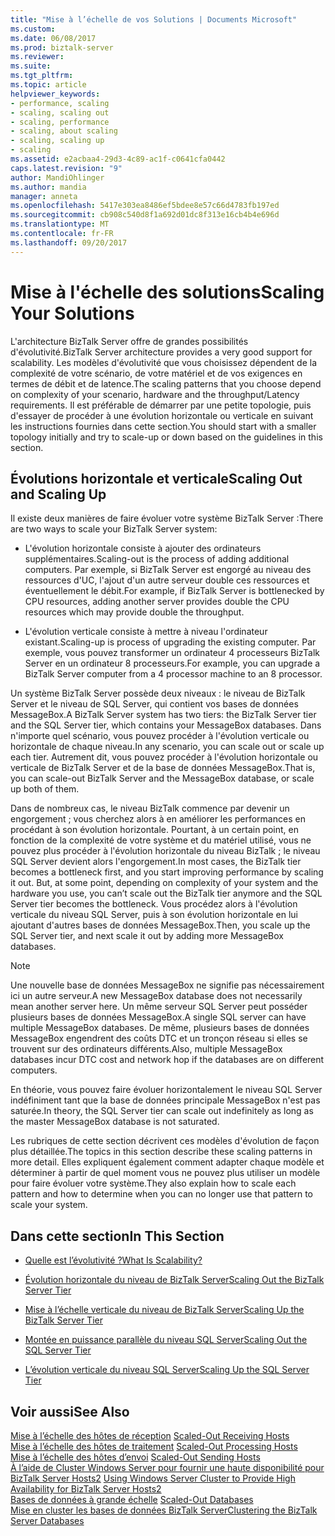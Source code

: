 ```yaml
---
title: "Mise à l’échelle de vos Solutions | Documents Microsoft"
ms.custom: 
ms.date: 06/08/2017
ms.prod: biztalk-server
ms.reviewer: 
ms.suite: 
ms.tgt_pltfrm: 
ms.topic: article
helpviewer_keywords:
- performance, scaling
- scaling, scaling out
- scaling, performance
- scaling, about scaling
- scaling, scaling up
- scaling
ms.assetid: e2acbaa4-29d3-4c89-ac1f-c0641cfa0442
caps.latest.revision: "9"
author: MandiOhlinger
ms.author: mandia
manager: anneta
ms.openlocfilehash: 5417e303ea8486ef5bdee8e57c66d4783fb197ed
ms.sourcegitcommit: cb908c540d8f1a692d01dc8f313e16cb4b4e696d
ms.translationtype: MT
ms.contentlocale: fr-FR
ms.lasthandoff: 09/20/2017
---
```

# <a name="scaling-your-solutions"></a><span data-ttu-id="46e4c-102">Mise à l'échelle des solutions</span><span class="sxs-lookup"><span data-stu-id="46e4c-102">Scaling Your Solutions</span></span>
<span data-ttu-id="46e4c-103">L'architecture BizTalk Server offre de grandes possibilités d'évolutivité.</span><span class="sxs-lookup"><span data-stu-id="46e4c-103">BizTalk Server architecture provides a very good support for scalability.</span></span> <span data-ttu-id="46e4c-104">Les modèles d'évolutivité que vous choisissez dépendent de la complexité de votre scénario, de votre matériel et de vos exigences en termes de débit et de latence.</span><span class="sxs-lookup"><span data-stu-id="46e4c-104">The scaling patterns that you choose depend on complexity of your scenario, hardware and the throughput/Latency requirements.</span></span> <span data-ttu-id="46e4c-105">Il est préférable de démarrer par une petite topologie, puis d'essayer de procéder à une évolution horizontale ou verticale en suivant les instructions fournies dans cette section.</span><span class="sxs-lookup"><span data-stu-id="46e4c-105">You should start with a smaller topology initially and try to scale-up or down based on the guidelines in this section.</span></span>  
  
## <a name="scaling-out-and-scaling-up"></a><span data-ttu-id="46e4c-106">Évolutions horizontale et verticale</span><span class="sxs-lookup"><span data-stu-id="46e4c-106">Scaling Out and Scaling Up</span></span>  
 <span data-ttu-id="46e4c-107">Il existe deux manières de faire évoluer votre système BizTalk Server :</span><span class="sxs-lookup"><span data-stu-id="46e4c-107">There are two ways to scale your BizTalk Server system:</span></span>  
  
-   <span data-ttu-id="46e4c-108">L'évolution horizontale consiste à ajouter des ordinateurs supplémentaires.</span><span class="sxs-lookup"><span data-stu-id="46e4c-108">Scaling-out is the process of adding additional computers.</span></span> <span data-ttu-id="46e4c-109">Par exemple, si BizTalk Server est engorgé au niveau des ressources d'UC, l'ajout d'un autre serveur double ces ressources et éventuellement le débit.</span><span class="sxs-lookup"><span data-stu-id="46e4c-109">For example, if BizTalk Server is bottlenecked by CPU resources, adding another server provides double the CPU resources which may provide double the throughput.</span></span>  
  
-   <span data-ttu-id="46e4c-110">L'évolution verticale consiste à mettre à niveau l'ordinateur existant.</span><span class="sxs-lookup"><span data-stu-id="46e4c-110">Scaling-up is process of upgrading the existing computer.</span></span> <span data-ttu-id="46e4c-111">Par exemple, vous pouvez transformer un ordinateur 4 processeurs BizTalk Server en un ordinateur 8 processeurs.</span><span class="sxs-lookup"><span data-stu-id="46e4c-111">For example, you can upgrade a BizTalk Server computer from a 4 processor machine to an 8 processor.</span></span>  
  
 <span data-ttu-id="46e4c-112">Un système BizTalk Server possède deux niveaux : le niveau de BizTalk Server et le niveau de SQL Server, qui contient vos bases de données MessageBox.</span><span class="sxs-lookup"><span data-stu-id="46e4c-112">A BizTalk Server system has two tiers: the BizTalk Server tier and the SQL Server tier, which contains your MessageBox databases.</span></span> <span data-ttu-id="46e4c-113">Dans n'importe quel scénario, vous pouvez procéder à l'évolution verticale ou horizontale de chaque niveau.</span><span class="sxs-lookup"><span data-stu-id="46e4c-113">In any scenario, you can scale out or scale up each tier.</span></span> <span data-ttu-id="46e4c-114">Autrement dit, vous pouvez procéder à l'évolution horizontale ou verticale de BizTalk Server et de la base de données MessageBox.</span><span class="sxs-lookup"><span data-stu-id="46e4c-114">That is, you can scale-out BizTalk Server and the MessageBox database, or scale up both of them.</span></span>  
  
 <span data-ttu-id="46e4c-115">Dans de nombreux cas, le niveau BizTalk commence par devenir un engorgement ; vous cherchez alors à en améliorer les performances en procédant à son évolution horizontale. Pourtant, à un certain point, en fonction de la complexité de votre système et du matériel utilisé, vous ne pouvez plus procéder à l'évolution horizontale du niveau BizTalk ; le niveau SQL Server devient alors l'engorgement.</span><span class="sxs-lookup"><span data-stu-id="46e4c-115">In most cases, the BizTalk tier becomes a bottleneck first, and you start improving performance by scaling it out. But, at some point, depending on complexity of your system and the hardware you use, you can’t scale out the BizTalk tier anymore and the SQL Server tier becomes the bottleneck.</span></span> <span data-ttu-id="46e4c-116">Vous procédez alors à l'évolution verticale du niveau SQL Server, puis à son évolution horizontale en lui ajoutant d'autres bases de données MessageBox.</span><span class="sxs-lookup"><span data-stu-id="46e4c-116">Then, you scale up the SQL Server tier, and next scale it out by adding more MessageBox databases.</span></span>  
  
> [!NOTE]
>  <span data-ttu-id="46e4c-117">Une nouvelle base de données MessageBox ne signifie pas nécessairement ici un autre serveur.</span><span class="sxs-lookup"><span data-stu-id="46e4c-117">A new MessageBox database does not necessarily mean another server here.</span></span> <span data-ttu-id="46e4c-118">Un même serveur SQL Server peut posséder plusieurs bases de données MessageBox.</span><span class="sxs-lookup"><span data-stu-id="46e4c-118">A single SQL server can have multiple MessageBox databases.</span></span> <span data-ttu-id="46e4c-119">De même, plusieurs bases de données MessageBox engendrent des coûts DTC et un tronçon réseau si elles se trouvent sur des ordinateurs différents.</span><span class="sxs-lookup"><span data-stu-id="46e4c-119">Also, multiple MessageBox databases incur DTC cost and network hop if the databases are on different computers.</span></span>  
  
 <span data-ttu-id="46e4c-120">En théorie, vous pouvez faire évoluer horizontalement le niveau SQL Server indéfiniment tant que la base de données principale MessageBox n'est pas saturée.</span><span class="sxs-lookup"><span data-stu-id="46e4c-120">In theory, the SQL Server tier can scale out indefinitely as long as the master MessageBox database is not saturated.</span></span>  
  
 <span data-ttu-id="46e4c-121">Les rubriques de cette section décrivent ces modèles d'évolution de façon plus détaillée.</span><span class="sxs-lookup"><span data-stu-id="46e4c-121">The topics in this section describe these scaling patterns in more detail.</span></span> <span data-ttu-id="46e4c-122">Elles expliquent également comment adapter chaque modèle et déterminer à partir de quel moment vous ne pouvez plus utiliser un modèle pour faire évoluer votre système.</span><span class="sxs-lookup"><span data-stu-id="46e4c-122">They also explain how to scale each pattern and how to determine when you can no longer use that pattern to scale your system.</span></span>  
  
## <a name="in-this-section"></a><span data-ttu-id="46e4c-123">Dans cette section</span><span class="sxs-lookup"><span data-stu-id="46e4c-123">In This Section</span></span>  
  
-   [<span data-ttu-id="46e4c-124">Quelle est l’évolutivité ?</span><span class="sxs-lookup"><span data-stu-id="46e4c-124">What Is Scalability?</span></span>](../core/what-is-scalability.md)  
  
-   [<span data-ttu-id="46e4c-125">Évolution horizontale du niveau de BizTalk Server</span><span class="sxs-lookup"><span data-stu-id="46e4c-125">Scaling Out the BizTalk Server Tier</span></span>](../core/scaling-out-the-biztalk-server-tier.md)  
  
-   [<span data-ttu-id="46e4c-126">Mise à l’échelle verticale du niveau de BizTalk Server</span><span class="sxs-lookup"><span data-stu-id="46e4c-126">Scaling Up the BizTalk Server Tier</span></span>](../core/scaling-up-the-biztalk-server-tier.md)  
  
-   [<span data-ttu-id="46e4c-127">Montée en puissance parallèle du niveau SQL Server</span><span class="sxs-lookup"><span data-stu-id="46e4c-127">Scaling Out the SQL Server Tier</span></span>](../core/scaling-out-the-sql-server-tier.md)  
  
-   [<span data-ttu-id="46e4c-128">L’évolution verticale du niveau SQL Server</span><span class="sxs-lookup"><span data-stu-id="46e4c-128">Scaling Up the SQL Server Tier</span></span>](../core/scaling-up-the-sql-server-tier.md)  
  
## <a name="see-also"></a><span data-ttu-id="46e4c-129">Voir aussi</span><span class="sxs-lookup"><span data-stu-id="46e4c-129">See Also</span></span>  
 <span data-ttu-id="46e4c-130">[Mise à l’échelle des hôtes de réception](../core/scaled-out-receiving-hosts.md) </span><span class="sxs-lookup"><span data-stu-id="46e4c-130">[Scaled-Out Receiving Hosts](../core/scaled-out-receiving-hosts.md) </span></span>  
 <span data-ttu-id="46e4c-131">[Mise à l’échelle des hôtes de traitement](../core/scaled-out-processing-hosts.md) </span><span class="sxs-lookup"><span data-stu-id="46e4c-131">[Scaled-Out Processing Hosts](../core/scaled-out-processing-hosts.md) </span></span>  
 <span data-ttu-id="46e4c-132">[Mise à l’échelle des hôtes d’envoi](../core/scaled-out-sending-hosts.md) </span><span class="sxs-lookup"><span data-stu-id="46e4c-132">[Scaled-Out Sending Hosts](../core/scaled-out-sending-hosts.md) </span></span>  
 <span data-ttu-id="46e4c-133">[À l’aide de Cluster Windows Server pour fournir une haute disponibilité pour BizTalk Server Hosts2](../core/use-windows-cluster-to-provide-high-availability-for-biztalk-hosts.md) </span><span class="sxs-lookup"><span data-stu-id="46e4c-133">[Using Windows Server Cluster to Provide High Availability for BizTalk Server Hosts2](../core/use-windows-cluster-to-provide-high-availability-for-biztalk-hosts.md) </span></span>  
 <span data-ttu-id="46e4c-134">[Bases de données à grande échelle](../core/scaled-out-databases.md) </span><span class="sxs-lookup"><span data-stu-id="46e4c-134">[Scaled-Out Databases](../core/scaled-out-databases.md) </span></span>  
 [<span data-ttu-id="46e4c-135">Mise en cluster les bases de données BizTalk Server</span><span class="sxs-lookup"><span data-stu-id="46e4c-135">Clustering the BizTalk Server Databases</span></span>](../core/clustering-the-biztalk-server-databases1.md)